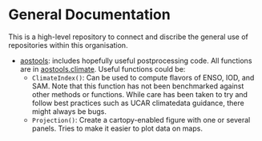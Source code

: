 # General Documentation
This is a high-level repository to connect and discribe the general use of repositories within this organisation.

- [aostools](https://github.com/SAMworkshop2024/aostools): includes hopefully useful postprocessing code. All functions are in [aostools.climate](https://github.com/SAMworkshop2024/aostools/climate.py). Useful functions could be:
    - `ClimateIndex()`: Can be used to compute flavors of ENSO, IOD, and SAM. Note that this function has not been benchmarked against other methods or functions. While care has been taken to try and follow best practices such as UCAR climatedata guidance, there might always be bugs.
    - `Projection()`: Create a cartopy-enabled figure with one or several panels. Tries to make it easier to plot data on maps.
